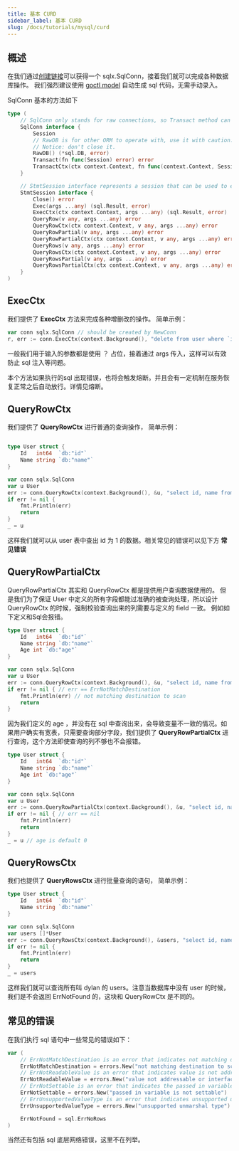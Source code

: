 ```yaml
---
title: 基本 CURD 
sidebar_label: 基本 CURD
slug: /docs/tutorials/mysql/curd
---
```


## 概述

在我们通过[创建链接](/docs/tutorials/mysql/connection)可以获得一个 sqlx.SqlConn，接着我们就可以完成各种数据库操作。
我们强烈建议使用 [goctl model](/docs/tutorials/cli/model) 自动生成 sql 代码，无需手动录入。

SqlConn 基本的方法如下

```go
type (
    // SqlConn only stands for raw connections, so Transact method can be called.
	SqlConn interface {
		Session
		// RawDB is for other ORM to operate with, use it with caution.
		// Notice: don't close it.
		RawDB() (*sql.DB, error)
		Transact(fn func(Session) error) error
		TransactCtx(ctx context.Context, fn func(context.Context, Session) error) error
	}

	// StmtSession interface represents a session that can be used to execute statements.
	StmtSession interface {
		Close() error
		Exec(args ...any) (sql.Result, error)
		ExecCtx(ctx context.Context, args ...any) (sql.Result, error)
		QueryRow(v any, args ...any) error
		QueryRowCtx(ctx context.Context, v any, args ...any) error
		QueryRowPartial(v any, args ...any) error
		QueryRowPartialCtx(ctx context.Context, v any, args ...any) error
		QueryRows(v any, args ...any) error
		QueryRowsCtx(ctx context.Context, v any, args ...any) error
		QueryRowsPartial(v any, args ...any) error
		QueryRowsPartialCtx(ctx context.Context, v any, args ...any) error
	}
)
```

## ExecCtx

我们提供了 **ExecCtx** 方法来完成各种增删改的操作。
简单示例：

```go
var conn sqlx.SqlConn // should be created by NewConn
r, err := conn.ExecCtx(context.Background(), "delete from user where `id` = ?", 1)
```

一般我们用于输入的参数都是使用 ？ 占位，接着通过 args 传入，这样可以有效防止 sql 注入等问题。

本个方法如果执行的sql 出现错误，也将会触发熔断。并且会有一定机制在服务恢复正常之后自动放行。详情见熔断。

## QueryRowCtx

我们提供了 **QueryRowCtx** 进行普通的查询操作，
简单示例：

```go

type User struct {
	Id   int64  `db:"id"`
	Name string `db:"name"`
}

var conn sqlx.SqlConn
var u User
err := conn.QueryRowCtx(context.Background(), &u, "select id, name from user where id = ? limit 1", 1)
if err != nil {
	fmt.Println(err)
	return
}
_ = u
```

这样我们就可以从 user 表中查出 id 为 1 的数据。相关常见的错误可以见下方 **常见错误**

## QueryRowPartialCtx

QueryRowPartialCtx 其实和 QueryRowCtx 都是提供用户查询数据使用的。
但是我们为了保证 User 中定义的所有字段都能过准确的被查询处理，所以设计 QueryRowCtx 的时候，强制校验查询出来的列需要与定义的 field 一致。
例如如下定义和Sql会报错。

```go
type User struct {
	Id   int64  `db:"id"`
	Name string `db:"name"`
    Age int `db:"age"`
}

var conn sqlx.SqlConn
var u User
err := conn.QueryRowCtx(context.Background(), &u, "select id, name from user where id = ? limit 1", 1)
if err != nil { // err == ErrNotMatchDestination
	fmt.Println(err) // not matching destination to scan
	return
}
```

因为我们定义的 age ，并没有在 sql 中查询出来，会导致变量不一致的情况。如果用户确实有宽表，只需要查询部分字段，我们提供了 **QueryRowPartialCtx** 进行查询，这个方法即使查询的列不够也不会报错。

```go
type User struct {
	Id   int64  `db:"id"`
	Name string `db:"name"`
    Age int `db:"age"`
}

var conn sqlx.SqlConn
var u User
err := conn.QueryRowPartialCtx(context.Background(), &u, "select id, name from user where id = ? limit 1", 1)
if err != nil { // err == nil
	fmt.Println(err) 
	return
}
_ = u // age is default 0
```

## QueryRowsCtx

我们也提供了 **QueryRowsCtx** 进行批量查询的语句，
简单示例：

```go
type User struct {
	Id   int64  `db:"id"`
	Name string `db:"name"`
}

var conn sqlx.SqlConn
var users []*User
err := conn.QueryRowsCtx(context.Background(), &users, "select id, name from user where name = ?", "dylan")
if err != nil {
	fmt.Println(err)
	return
}
_ = users
```

这样我们就可以查询所有叫 dylan 的 users。注意当数据库中没有 user 的时候，我们是不会返回 ErrNotFound 的，这块和 QueryRowCtx 是不同的。

## 常见的错误

在我们执行 sql 语句中一些常见的错误如下：

```go
var (
	// ErrNotMatchDestination is an error that indicates not matching destination to scan.
	ErrNotMatchDestination = errors.New("not matching destination to scan")
	// ErrNotReadableValue is an error that indicates value is not addressable or interfaceable.
	ErrNotReadableValue = errors.New("value not addressable or interfaceable")
	// ErrNotSettable is an error that indicates the passed in variable is not settable.
	ErrNotSettable = errors.New("passed in variable is not settable")
	// ErrUnsupportedValueType is an error that indicates unsupported unmarshal type.
	ErrUnsupportedValueType = errors.New("unsupported unmarshal type")

    ErrNotFound = sql.ErrNoRows
)
```

当然还有包括 sql 底层网络错误，这里不在列举。
